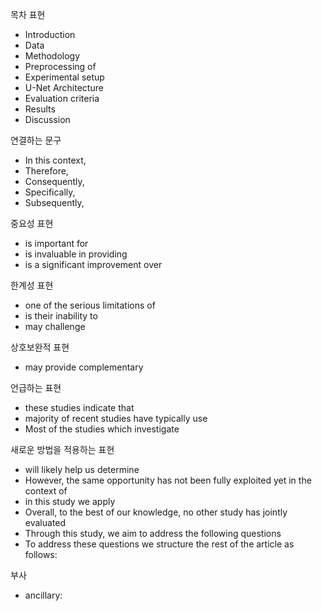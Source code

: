 목차 표현
- Introduction
- Data
- Methodology 
- Preprocessing of
- Experimental setup
- U-Net Architecture 
- Evaluation criteria 
- Results 
- Discussion

연결하는 문구
- In this context,
- Therefore,
- Consequently,
- Specifically,
- Subsequently, 

중요성 표현
- is important for
- is invaluable in providing
- is a significant improvement over

한계성 표현
- one of the serious limitations of 
- is their inability to
- may challenge

상호보완적 표현
- may provide complementary

언급하는 표현
- these studies indicate that
- majority of recent studies have typically use
- Most of the studies which investigate

새로운 방법을 적용하는 표현
- will likely help us determine
- However, the same opportunity has not been fully exploited yet in the 
context of
- in this study we apply
- Overall, to the best of our knowledge, no other study has 
jointly evaluated
- Through this study, we aim to address the following questions
- To address these questions we structure the rest of the article 
as follows: 

부사
- ancillary:  
